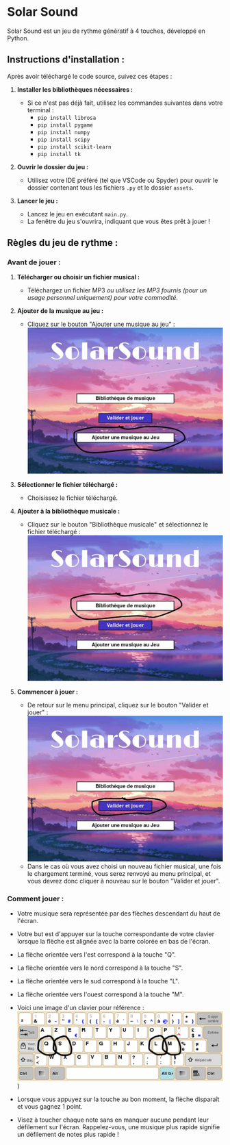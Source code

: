 # Solar Sound

Solar Sound est un jeu de rythme génératif à 4 touches, développé en Python.

## Instructions d'installation :

Après avoir téléchargé le code source, suivez ces étapes :

1. **Installer les bibliothèques nécessaires :**
   - Si ce n'est pas déjà fait, utilisez les commandes suivantes dans votre terminal :
     - `pip install librosa`
     - `pip install pygame`
     - `pip install numpy`
     - `pip install scipy`
     - `pip install scikit-learn`
     - `pip install tk`

2. **Ouvrir le dossier du jeu :**
   - Utilisez votre IDE préféré (tel que VSCode ou Spyder) pour ouvrir le dossier contenant tous les fichiers `.py` et le dossier `assets`.

3. **Lancer le jeu :**
   - Lancez le jeu en exécutant `main.py`.
   - La fenêtre du jeu s'ouvrira, indiquant que vous êtes prêt à jouer !

## Règles du jeu de rythme :

### Avant de jouer :
1. **Télécharger ou choisir un fichier musical :**
   - Téléchargez un fichier MP3 *ou utilisez les MP3 fournis (pour un usage personnel uniquement) pour votre commodité.*

2. **Ajouter de la musique au jeu :**
   - Cliquez sur le bouton "Ajouter une musique au jeu" :
   ![Menu principal avec le bouton "Ajouter une musique au jeu" en surbrillance](assets/button_add.jpg)
   
3. **Sélectionner le fichier téléchargé :**
   - Choisissez le fichier téléchargé.

4. **Ajouter à la bibliothèque musicale :**
   - Cliquez sur le bouton "Bibliothèque musicale" et sélectionnez le fichier téléchargé :
   ![Menu principal avec le bouton "Bibliothèque musicale" en surbrillance](assets/button_library.jpg)

5. **Commencer à jouer :**
   - De retour sur le menu principal, cliquez sur le bouton "Valider et jouer" :
   ![Menu principal avec le bouton "Valider et jouer" en surbrillance](assets/button_play.jpg)
   - Dans le cas où vous avez choisi un nouveau fichier musical, une fois le chargement terminé, vous serez renvoyé au menu principal, et vous devrez donc cliquer à nouveau sur le bouton "Valider et jouer".

### Comment jouer :
- Votre musique sera représentée par des flèches descendant du haut de l'écran.
- Votre but est d'appuyer sur la touche correspondante de votre clavier lorsque la flèche est alignée avec la barre colorée en bas de l'écran.
- La flèche orientée vers l'est correspond à la touche "Q".
- La flèche orientée vers le nord correspond à la touche "S".
- La flèche orientée vers le sud correspond à la touche "L".
- La flèche orientée vers l'ouest correspond à la touche "M".
- Voici une image d'un clavier pour référence :
  ![Disposition du clavier](assets/clavier.png))
  
- Lorsque vous appuyez sur la touche au bon moment, la flèche disparaît et vous gagnez 1 point.
- Visez à toucher chaque note sans en manquer aucune pendant leur défilement sur l'écran. Rappelez-vous, une musique plus rapide signifie un défilement de notes plus rapide !
